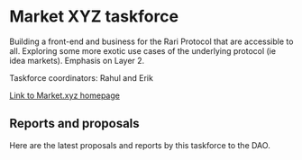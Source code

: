 # Market XYZ taskforce

Building a front-end and business for the Rari Protocol that are accessible to all. Exploring some more exotic use cases of the underlying protocol (ie idea markets). Emphasis on Layer 2.

Taskforce coordinators: Rahul and Erik

[Link to Market.xyz homepage](https://market.xyz)

## Reports and proposals

Here are the latest proposals and reports by this taskforce to the DAO.
